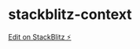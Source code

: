 # stackblitz-context

[Edit on StackBlitz ⚡️](https://stackblitz.com/edit/stackblitz-starters-xeggxo)